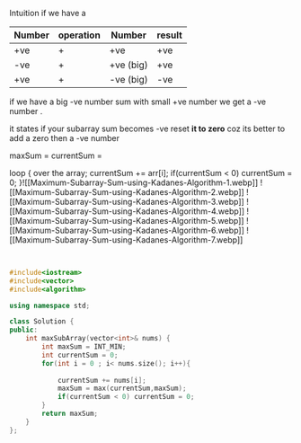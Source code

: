 Intuition 
if we have a

| Number | operation | Number    | result |
| ------ | --------- | --------- | ------ |
| +ve    | +         | +ve       | +ve    |
| -ve    | +         | +ve (big) | +ve    |
| +ve    | +         | -ve (big) | -ve    |
if we have a big -ve number sum with small +ve number we get a -ve number .

it states
if your subarray sum becomes -ve reset **it to zero** coz its better to add a zero then a -ve number

maxSum = 
currentSum = 

loop {
	over the array;
	 currentSum += arr[i];
	 if(currentSum < 0) currentSum = 0;
}![[Maximum-Subarray-Sum-using-Kadanes-Algorithm-1.webp]]
![[Maximum-Subarray-Sum-using-Kadanes-Algorithm-2.webp]]
![[Maximum-Subarray-Sum-using-Kadanes-Algorithm-3.webp]]
![[Maximum-Subarray-Sum-using-Kadanes-Algorithm-4.webp]]
![[Maximum-Subarray-Sum-using-Kadanes-Algorithm-5.webp]]
![[Maximum-Subarray-Sum-using-Kadanes-Algorithm-6.webp]]
![[Maximum-Subarray-Sum-using-Kadanes-Algorithm-7.webp]]
```cpp

 
#include<iostream>
#include<vector>
#include<algorithm>

using namespace std;

class Solution {
public:
    int maxSubArray(vector<int>& nums) {
        int maxSum = INT_MIN;
        int currentSum = 0;
        for(int i = 0 ; i< nums.size(); i++){
            
            currentSum += nums[i];
            maxSum = max(currentSum,maxSum);
            if(currentSum < 0) currentSum = 0;
        }
        return maxSum;
    }
};
```


